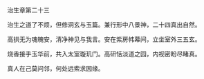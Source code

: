 治生章第二十三

治生之道了不烦，但修洞玄与玉篇。兼行形中八景神，二十四真出自然。

高拱无为魂魄安，清净神见与我言。安在紫房帏幕间，立坐室外三五玄。

烧香接手玉华前，共入太室璇玑门。高研恬淡道之园，内视密盼尽睹真。

真人在己莫问邻，何处远索求因缘。

